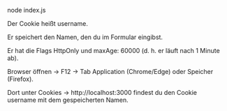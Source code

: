 <!-- Wie der Server gestartet wird -->
node index.js

<!-- Was der Cookie speichert -->
Der Cookie heißt username.

Er speichert den Namen, den du im Formular eingibst.

Er hat die Flags HttpOnly und maxAge: 60000 (d. h. er läuft nach 1 Minute ab).

<!-- Wo man ihn in den DevTools sehen kann -->
Browser öffnen → F12 → Tab Application (Chrome/Edge) oder Speicher (Firefox).

Dort unter Cookies → http://localhost:3000
findest du den Cookie username mit dem gespeicherten Namen.
